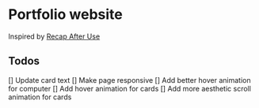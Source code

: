 # Portfolio website

Inspired by [Recap After Use](https://www.recapafteruse.co.uk)

## Todos
[] Update card text
[] Make page responsive
[] Add better hover animation for computer
[] Add hover animation for cards
[] Add more aesthetic scroll animation for cards